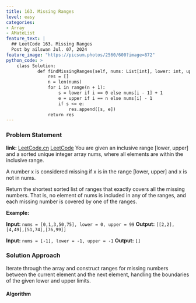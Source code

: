 ```yaml
---
title: 163. Missing Ranges
level: easy
categories:
- Array
- AMateList
feature_text: |
  ## LeetCode 163. Missing Ranges
  Post by ailswan Jul. 07, 2024
feature_image: "https://picsum.photos/2560/600?image=872"
python_code: >
    class Solution:
            def findMissingRanges(self, nums: List[int], lower: int, upper: int) -> List[List[int]]:
                res = []
                n = len(nums)
                for i in range(n + 1):
                    s = lower if i == 0 else nums[i - 1] + 1
                    e = upper if i == n else nums[i] - 1
                    if s <= e:
                        res.append([s, e])
                return res
---
```


### Problem Statement
**link:**
[LeetCode.cn](https://leetcode.cn/problems/car-pooling/)
[LeetCode](https://leetcode.com/car-pooling/)
You are given an inclusive range [lower, upper] and a sorted unique integer array nums, where all elements are within the inclusive range.

A number x is considered missing if x is in the range [lower, upper] and x is not in nums.

Return the shortest sorted list of ranges that exactly covers all the missing numbers. That is, no element of nums is included in any of the ranges, and each missing number is covered by one of the ranges.

**Example:**

**Input:** `nums = [0,1,3,50,75], lower = 0, upper = 99`
**Output:** `[[2,2],[4,49],[51,74],[76,99]]`

**Input:** `nums = [-1], lower = -1, upper = -1`
**Output:** `[]`
 
### Solution Approach
Iterate through the array and construct ranges for missing numbers between the current element and the next element, handling the boundaries of the given lower and upper limits.

#### Algorithm
 